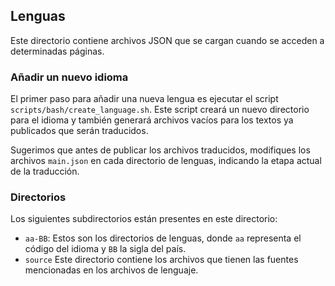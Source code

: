 ## Lenguas

Este directorio contiene archivos JSON que se cargan cuando se acceden a determinadas páginas.

### Añadir un nuevo idioma

El primer paso para añadir una nueva lengua es ejecutar el script `scripts/bash/create_language.sh`. Este script creará un nuevo directorio para el idioma y también generará archivos vacíos para los textos ya publicados que serán traducidos.

Sugerimos que antes de publicar los archivos traducidos, modifiques los archivos `main.json` en cada directorio de lenguas, indicando la etapa actual de la traducción.

### Directorios

Los siguientes subdirectorios están presentes en este directorio:

-  `aa-BB`: Estos son los directorios de lenguas, donde `aa` representa el código del idioma y `BB` la sigla del país.
-  `source` Este directorio contiene los archivos que tienen las fuentes mencionadas en los archivos de lenguaje.

